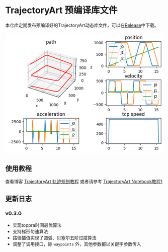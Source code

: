 # TrajectoryArt 预编译库文件

本仓库定期发布预编译好的TrajectoryArt动态库文件，可以在[Release](https://github.com/xiaodaxia-8/TrajectoryArtPub/releases)中下载。

![时间最优匀速轨迹](./Doc/toppra_constant_speed.png)

## 使用教程

查看博客 [TrajectoryArt 轨迹规划教程](https://blog.myshawn.com/blog/trajectoryart-%E8%BD%A8%E8%BF%B9%E8%A7%84%E5%88%92%E6%95%99%E7%A8%8B/)
或者请参考 [TrajectoryArt Notebook教程1](./Doc/Tutorial1.ipynb)

## 更新日志

### v0.3.0

- 实现toppra时间最优算法
- 支持梯形匀速算法
- 路径插值实现了圆弧、贝塞尔五阶过度算法
- 调整了调用接口，除 `waypoints` 外，其他参数都以关键字参数传入